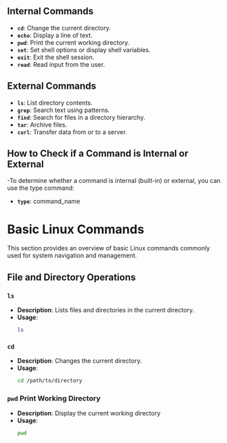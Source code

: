 ## Internal Commands
- **`cd`**: Change the current directory.
- **`echo`**: Display a line of text.
- **`pwd`**: Print the current working directory.
- **`set`**: Set shell options or display shell variables.
- **`exit`**: Exit the shell session.
- **`read`**: Read input from the user.

## External Commands
- **`ls`**: List directory contents.
- **`grep`**: Search text using patterns.
- **`find`**: Search for files in a directory hierarchy.
- **`tar`**: Archive files.
- **`curl`**: Transfer data from or to a server.
  

## How to Check if a Command is Internal or External
 -To determine whether a command is internal (built-in) or external, you can use the type command:
- **`type`**: command_name
  
# Basic Linux Commands

This section provides an overview of basic Linux commands commonly used for system navigation and management.

## File and Directory Operations

### `ls`
- **Description**: Lists files and directories in the current directory.
- **Usage**:
  ```bash
  ls

### `cd`  
- **Description**: Changes the current directory.
- **Usage**:
  ```bash
  cd /path/to/directory

 ### `pwd`  Print Working Directory
- **Description**: Display the current working directory
- **Usage**:
  ```bash
  pwd 





